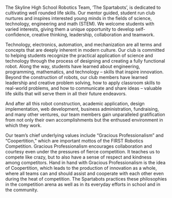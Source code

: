 <!--t About Us: Mission t-->

The Skyline High School Robotics Team, ‘The Spartabots’, is dedicated to cultivating well rounded life skills. Our mentor guided, student run club nurtures and inspires interested young minds in the fields of science, technology, engineering and math (STEM). We welcome students with varied interests, giving them a unique opportunity to develop self-confidence, creative thinking, leadership, collaboration and teamwork.

Technology, electronics, automation, and mechanization are all terms and concepts that are deeply inherent in modern culture. Our club is committed to helping students recognize the practical application of science and technology through the process of designing and creating a fully functional robot. Along the way, students have learned about engineering, programming, mathematics, and technology – skills that inspire innovation. Beyond the construction of robots, our club members have learned leadership and creative problem solving, how to apply classroom skills to real-world problems, and how to communicate and share ideas – valuable life skills that will serve them in all their future endeavors.

And after all this robot construction, academic application, design implementation, web development, business administration, fundraising, and many other ventures, our team members gain unparalleled gratification from not only their own accomplishments but the enthused environment in which they work.

Our team’s chief underlying values include “Gracious Professionalism” and “Coopertition,” which are important mottos of the FIRST Robotics Competition. Gracious Professionalism encourages collaboration and courtesy even under the pressures of fierce competition. It teaches us to compete like crazy, but to also have a sense of respect and kindness among competitors. Hand in hand with Gracious Professionalism is the idea of Coopertition, which leads to the production of innovation as a whole, where all teams can and should assist and cooperate with each other even during the heat of competition. The Spartabots practices these philosophies in the competition arena as well as in its everyday efforts in school and in the community.